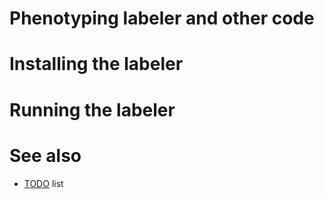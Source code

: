 # Phenotyping labeler and other code



# Installing the labeler



# Running the labeler



# See also

* [TODO](https://github.com/yosinski/phenotyping/blob/master/TODO.md) list
